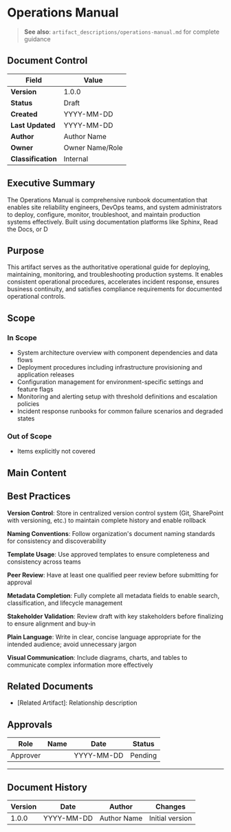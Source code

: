# Operations Manual

> **See also**: `artifact_descriptions/operations-manual.md` for complete guidance

## Document Control

| Field | Value |
|-------|-------|
| **Version** | 1.0.0 |
| **Status** | Draft |
| **Created** | YYYY-MM-DD |
| **Last Updated** | YYYY-MM-DD |
| **Author** | Author Name |
| **Owner** | Owner Name/Role |
| **Classification** | Internal |

## Executive Summary

The Operations Manual is comprehensive runbook documentation that enables site reliability engineers, DevOps teams, and system administrators to deploy, configure, monitor, troubleshoot, and maintain production systems effectively. Built using documentation platforms like Sphinx, Read the Docs, or D

## Purpose

This artifact serves as the authoritative operational guide for deploying, maintaining, monitoring, and troubleshooting production systems. It enables consistent operational procedures, accelerates incident response, ensures business continuity, and satisfies compliance requirements for documented operational controls.

## Scope

### In Scope

- System architecture overview with component dependencies and data flows
- Deployment procedures including infrastructure provisioning and application releases
- Configuration management for environment-specific settings and feature flags
- Monitoring and alerting setup with threshold definitions and escalation policies
- Incident response runbooks for common failure scenarios and degraded states

### Out of Scope

- Items explicitly not covered

## Main Content

<!-- Provide detailed content specific to this artifact type -->
<!-- Refer to the artifact description for required sections -->

## Best Practices

**Version Control**: Store in centralized version control system (Git, SharePoint with versioning, etc.) to maintain complete history and enable rollback

**Naming Conventions**: Follow organization's document naming standards for consistency and discoverability

**Template Usage**: Use approved templates to ensure completeness and consistency across teams

**Peer Review**: Have at least one qualified peer review before submitting for approval

**Metadata Completion**: Fully complete all metadata fields to enable search, classification, and lifecycle management

**Stakeholder Validation**: Review draft with key stakeholders before finalizing to ensure alignment and buy-in

**Plain Language**: Write in clear, concise language appropriate for the intended audience; avoid unnecessary jargon

**Visual Communication**: Include diagrams, charts, and tables to communicate complex information more effectively

## Related Documents

- [Related Artifact]: Relationship description

## Approvals

| Role | Name | Date | Status |
|------|------|------|--------|
| Approver | | YYYY-MM-DD | Pending |

---

## Document History

| Version | Date | Author | Changes |
|---------|------|--------|---------|
| 1.0.0 | YYYY-MM-DD | Author Name | Initial version |
